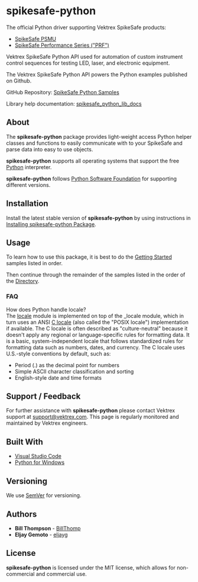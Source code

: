 # spikesafe-python

The official Python driver supporting Vektrex SpikeSafe products:
- [SpikeSafe PSMU](https://www.vektrex.com/products/spikesafe-source-measure-unit/)
- [SpikeSafe Performance Series ("PRF")](https://www.vektrex.com/products/spikesafe-performance-series-precision-pulsed-current-sources/)

Vektrex SpikeSafe Python API used for automation of custom instrument control sequences for testing LED, laser, and electronic equipment.

The Vektrex SpikeSafe Python API powers the Python examples published on Github.

GitHub Repository: [SpikeSafe Python Samples](https://github.com/VektrexElectronicSystems/SpikeSafePythonSamples)

Library help documentation: [spikesafe_python_lib_docs](https://github.com/VektrexElectronicSystems/SpikeSafePythonSamples/tree/master/spikesafe_python_lib_docs)

## About

The **spikesafe-python** package provides light-weight access Python helper classes and functions to easily communicate with to your SpikeSafe and parse data into easy to use objects.

**spikesafe-python** supports all operating systems that support the free [Python](https://www.python.org/) interpreter.

**spikesafe-python** follows [Python Software Foundation](https://devguide.python.org/#status-of-python-branches) for supporting different versions.

## Installation

Install the latest stable version of **spikesafe-python** by using instructions in [Installing spikesafe-python Package](https://github.com/VektrexElectronicSystems/SpikeSafePythonSamples?tab=readme-ov-file#installing-spikesafe-python-package).

## Usage

To learn how to use this package, it is best to do the [Getting Started](https://github.com/VektrexElectronicSystems/SpikeSafePythonSamples/tree/master/getting_started) samples listed in order.

Then continue through the remainder of the samples listed in the order of the [Directory](https://github.com/VektrexElectronicSystems/SpikeSafePythonSamples?tab=readme-ov-file#directory).

### FAQ
How does Python handle locale?  
The [locale](https://docs.python.org/3/library/locale.html#module-locale) module is implemented on top of the _locale module, which in turn uses an ANSI [C locale](https://docs.oracle.com/cd/E19253-01/817-2521/overview-1002/index.html) (also called the "POSIX locale") implementation if available. The C locale is often described as "culture-neutral" because it doesn't apply any regional or language-specific rules for formatting data. It is a basic, system-independent locale that follows standardized rules for formatting data such as numbers, dates, and currency. The C locale uses U.S.-style conventions by default, such as:
- Period (.) as the decimal point for numbers
- Simple ASCII character classification and sorting
- English-style date and time formats

## Support / Feedback

For further assistance with **spikesafe-python** please contact Vektrex support at support@vektrex.com. This page is regularly monitored and maintained by Vektrex engineers.

## Built With

* [Visual Studio Code](https://code.visualstudio.com/)
* [Python for Windows](https://www.python.org/downloads/windows/)

## Versioning

We use [SemVer](http://semver.org/) for versioning.

## Authors

* **Bill Thompson** - [BillThomp](https://github.com/BillThomp)
* **Eljay Gemoto** - [eljayg](https://github.com/eljayg)

## License

**spikesafe-python** is licensed under the MIT license, which allows for non-commercial and commercial use.